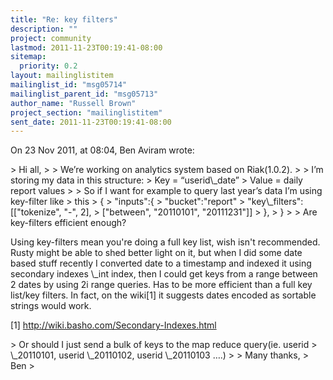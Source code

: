 ```yaml
---
title: "Re: key filters"
description: ""
project: community
lastmod: 2011-11-23T00:19:41-08:00
sitemap:
  priority: 0.2
layout: mailinglistitem
mailinglist_id: "msg05714"
mailinglist_parent_id: "msg05713"
author_name: "Russell Brown"
project_section: "mailinglistitem"
sent_date: 2011-11-23T00:19:41-08:00
---
```


On 23 Nov 2011, at 08:04, Ben Aviram wrote:

&gt; Hi all,
&gt; 
&gt; We’re working on analytics system based on Riak(1.0.2).
&gt; 
&gt; I’m storing my data in this structure:
&gt; Key = “userid\\_date”
&gt; Value = daily report values
&gt; 
&gt; So if I want for example to query last year’s data I’m using key-filter like 
&gt; this
&gt; {
&gt; "inputs":{
&gt; "bucket":"report"
&gt; "key\\_filters":[["tokenize", "-", 2],
&gt; ["between", "20110101", "20111231"]]
&gt; },
&gt; }
&gt; 
&gt; Are key-filters efficient enough?

Using key-filters mean you're doing a full key list, wish isn't recommended. 
Rusty might be able to shed better light on it, but when I did some date based 
stuff recently I converted date to a timestamp and indexed it using secondary 
indexes \\_int index, then I could get keys from a range between 2 dates by using 
2i range queries. Has to be more efficient than a full key list/key filters. In 
fact, on the wiki[1] it suggests dates encoded as sortable strings would work.

[1] http://wiki.basho.com/Secondary-Indexes.html

&gt; Or should I just send a bulk of keys to the map reduce query(ie. userid 
&gt; \\_20110101, userid \\_20110102, userid \\_20110103 ….)
&gt; 
&gt; Many thanks,
&gt; Ben
&gt; 

